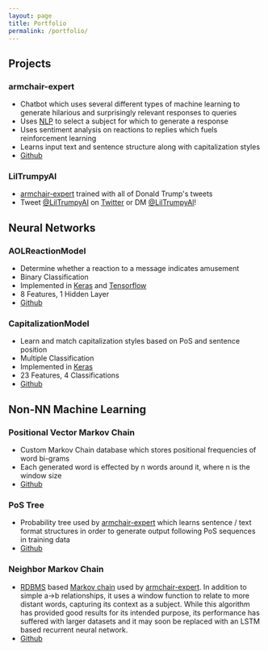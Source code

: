 ```yaml
---
layout: page
title: Portfolio
permalink: /portfolio/
---
```


## Projects
### armchair-expert
- Chatbot which uses several different types of machine learning to generate hilarious and surprisingly relevant responses to queries
- Uses [NLP][nlp] to select a subject for which to generate a response
- Uses sentiment analysis on reactions to replies which fuels reinforcement learning
- Learns input text and sentence structure along with capitalization styles
- [Github][armchair-expert]
### LilTrumpyAI
- [armchair-expert][armchair-expert] trained with all of Donald Trump's tweets
- Tweet [@LilTrumpyAI][liltrumpy] on [Twitter][liltrumpy] or DM [@LilTrumpyAI][liltrumpy]!

## Neural Networks

### AOLReactionModel
- Determine whether a reaction to a message indicates amusement
- Binary Classification
- Implemented in  [Keras][keras] and [Tensorflow][tensorflow]
- 8 Features, 1 Hidden Layer
- [Github][aol-reaction-model]

### CapitalizationModel
- Learn and match capitalization styles based on PoS and sentence position
- Multiple Classification
- Implemented in [Keras][keras]
- 23 Features, 4 Classifications
- [Github][capitalization-model]

## Non-NN Machine Learning

### Positional Vector Markov Chain
- Custom Markov Chain database which stores positional frequencies of word bi-grams
- Each generated word is effected by n words around it, where n is the window size
- [Github][markov-chain-ng]

### PoS Tree
- Probability tree used by [armchair-expert][armchair-expert] which learns sentence / text format structures in order to generate output following PoS sequences in training data
- [Github][pos-tree-model]

### Neighbor Markov Chain
- [RDBMS][rdbms] based [Markov chain][markov-chain] used by [armchair-expert][armchair-expert]. In addition to simple a->b relationships, it uses a window function to relate to more distant words, capturing its context as a subject. While this algorithm has provided good results for its intended purpose, its performance has suffered with larger datasets and it may soon be replaced with an LSTM based recurrent neural network.
- [Github][neighbor-markov-chain]

[armchair-expert]: https://github.com/csvance/armchair-expert

[aol-reaction-model]: https://github.com/csvance/armchair-expert/blob/master/reaction_model.py
[capitalization-model]: https://github.com/csvance/armchair-expert/blob/master/capitalization_model.py
[pos-tree-model]: https://github.com/csvance/armchair-expert/blob/master/pos_tree_model.py
[neighbor-markov-chain]: https://github.com/csvance/armchair-expert/blob/legacy-sql/markov.py
[markov-chain-ng]: https://github.com/csvance/armchair-expert/blob/master/markov.py

[keras]: https://keras.io
[tensorflow]: https://www.tensorflow.org

[nlp]: https://en.wikipedia.org/wiki/Natural_language_processing
[rdbms]: https://en.wikipedia.org/wiki/Relational_database_management_system
[markov-chain]: https://en.wikipedia.org/wiki/Markov_chain
[liltrumpy]: https://twitter.com/LilTrumpyAI
[twitter]: https://twitter.com

